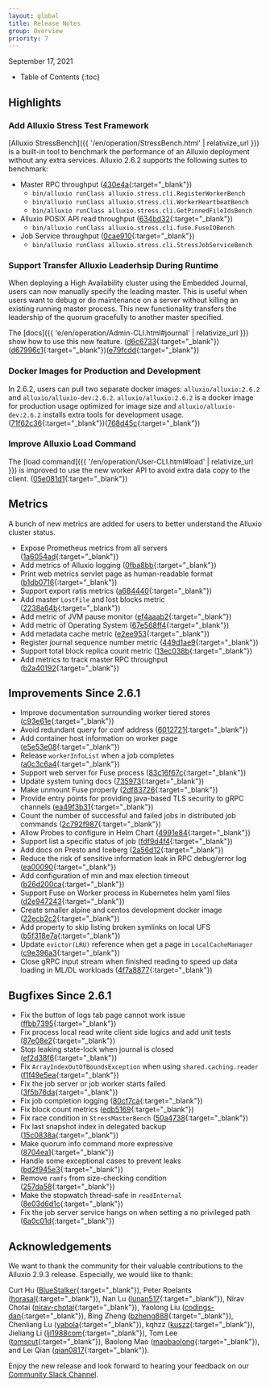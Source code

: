 ```yaml
---
layout: global
title: Release Notes
group: Overview
priority: 7
---
```


September 17, 2021

* Table of Contents
{:toc}

## Highlights

### Add Alluxio Stress Test Framework

[Alluxio StressBench]({{ '/en/operation/StressBench.html' | relativize_url }}) is a built-in tool to benchmark the performance of an Alluxio deployment without any extra services. Alluxio 2.6.2 supports the following suites to benchmark: 
* Master RPC throughput ([430e4a](https://github.com/Alluxio/alluxio/commit/430e4a8df3cf99ed03cf4a050c7064d550b2c0ad){:target="_blank"})
    * `bin/alluxio runClass alluxio.stress.cli.RegisterWorkerBench`
    * `bin/alluxio runClass alluxio.stress.cli.WorkerHeartbeatBench`
    * `bin/alluxio runClass alluxio.stress.cli.GetPinnedFileIdsBench`
* Alluxio POSIX API read throughput ([634bd32](https://github.com/Alluxio/alluxio/commit/634bd32d1f589c91e58578f931b5abbeb8fcd348){:target="_blank"})
    * `bin/alluxio runClass alluxio.stress.cli.fuse.FuseIOBench`
* Job Service throughput ([0cae910](https://github.com/Alluxio/alluxio/commit/f0cae91086e904d75f103a5edde50108dd5905a9){:target="_blank"}) 
    * `bin/alluxio runClass alluxio.stress.cli.StressJobServiceBench`

### Support Transfer Alluxio Leaderhsip During Runtime

When deploying a High Availability cluster using the Embedded Journal, users can now manually specify the leading master. This is useful when users want to debug or do maintenance on a server without killing an existing running master process. This new functionality transfers the leadership of the quorum gracefully to another master specified. 

The [docs]({{ 'e/en/operation/Admin-CLI.html#journal' | relativize_url }}) show how to use this new feature. ([d6c6733](https://github.com/Alluxio/alluxio/commit/d6c673323348b3ff3c1951d1d7c9a0d4071d69ff){:target="_blank"})([d67996c1](https://github.com/Alluxio/alluxio/commit/d67996c142b54a0e8ae6ebbbc01fc96a1c9efc73){:target="_blank"})([e79fcdd](https://github.com/Alluxio/alluxio/commit/e79fcddf8739faeda15365be99f508873278a7cb){:target="_blank"})

### Docker Images for Production and Development

In 2.6.2, users can pull  two separate docker images: `alluxio/alluxio:2.6.2` and `alluxio/alluxio-dev:2.6.2`. `alluxio/alluxio:2.6.2` is a docker image for production usage optimized for image size and `alluxio/alluxio-dev:2.6.2` installs extra tools for development usage. ([71f62c36](https://github.com/Alluxio/alluxio/commit/71f62c369e3dafd0fd910dd8762eec02da4c1d30){:target="_blank"})([768d45c](https://github.com/Alluxio/alluxio/commit/768d45c2984e83639bf85ce76abf2f51f180b7ab){:target="_blank"})

### Improve Alluxio Load Command

The [load command]({{ '/en/operation/User-CLI.html#load' | relativize_url }}) is improved to use the new worker API to avoid extra data copy to the client. ([05e081d1](https://github.com/Alluxio/alluxio/commit/05e081d15c0a98ac9939b9301f6f771652d6ab9){:target="_blank"})

## Metrics
A bunch of new metrics are added for users to better understand the Alluxio cluster status.
* Expose Prometheus metrics from all servers ([1a6054ad](https://github.com/Alluxio/alluxio/commit/1a6054ad8178d1ff8765949c0879f571d7e63d5c){:target="_blank"})
* Add metrics of Alluxio logging ([0fba8bb](https://github.com/Alluxio/alluxio/commit/0fba8bb168b10ab5cd8b9d15e8300687e708ad12){:target="_blank"})
* Print web metrics servlet page as human-readable format ([b1db0716](https://github.com/Alluxio/alluxio/commit/b1db0716971c094300d4d4157746630f4db9138e){:target="_blank"})
* Support export ratis metrics ([a684440](https://github.com/Alluxio/alluxio/commit/a684440b9cbfb911b82e43abdaa9759c22218477){:target="_blank"})
* Add master `LostFile` and lost blocks metric ([2238a64b](https://github.com/Alluxio/alluxio/commit/2238a64b5c42e9819c6235b654cf2a2cb455b4d7){:target="_blank"})
* Add metric of JVM pause monitor ([ef4aaab2](https://github.com/Alluxio/alluxio/commit/ef4aaab265c8d309f3a67e9d946bd9fa5cc72e05){:target="_blank"})
* Add metric of Operating System ([67e568ff4](https://github.com/Alluxio/alluxio/commit/67e568ff4cc773b001d564200f4d8e968af5fb2d){:target="_blank"})
* Add metadata cache metric ([e2ee953](https://github.com/Alluxio/alluxio/commit/e2ee95319076ba22eab88c04feb1dd8c39aa0666){:target="_blank"})
* Register journal sequence number metric ([449d1ae9](https://github.com/Alluxio/alluxio/commit/449d1ae93fe3d9e22cb9aad30fba277c8db8ba85){:target="_blank"})
* Support total block replica count metric ([13ec038b](https://github.com/Alluxio/alluxio/commit/13ec038b5a1e1feee05449cb759e7f9a08444ffb){:target="_blank"})
* Add metrics to track master RPC throughput ([b2a40192](https://github.com/Alluxio/alluxio/commit/b2a4019276980c456a76d1692b77aee61820b0d4){:target="_blank"})

## Improvements Since 2.6.1
* Improve documentation surrounding worker tiered stores ([c93e61e](https://github.com/Alluxio/alluxio/commit/c93e61e3c4c432a4f23dd9171725e5e2194e7bea){:target="_blank"})
* Avoid redundant query for conf address ([6012721](https://github.com/Alluxio/alluxio/commit/601272157bf8558c2e9bf0315ba10a3815e585b6){:target="_blank"})
* Add container host information on worker page ([e5e53e08](https://github.com/Alluxio/alluxio/commit/e5e53e08600764843a78a0b4d9ea2bc4f5110471){:target="_blank"})
* Release `workerInfoList` when a job completes ([a0c3c6a4](https://github.com/Alluxio/alluxio/commit/a0c3c6a49a3940b51411219ab3a5f3da025a2556){:target="_blank"})
* Support web server for Fuse process ([83c16f67c](https://github.com/Alluxio/alluxio/commit/83c16f67c04c854ba731a638be989154d9885925){:target="_blank"})
* Update system tuning docs ([735973](https://github.com/Alluxio/alluxio/commit/73597322ee4b19e5b83d51cedc4162ecf9ef236e){:target="_blank"})
* Make unmount Fuse properly ([2df83726](https://github.com/Alluxio/alluxio/commit/2df837261962fccd2c5816d7821c6341ef23f81d){:target="_blank"})
* Provide entry points for providing java-based TLS security to gRPC channels ([ea49f3b31](https://github.com/Alluxio/alluxio/commit/ea49f3b31da42de16c6777573c31a2c4b7e9b73b){:target="_blank"})
* Count the number of successful and failed jobs in distributed job commands ([2c792f987](https://github.com/Alluxio/alluxio/commit/2c792f987193cfa89d4c3798c898e942b7b85185){:target="_blank"})
* Allow Probes to configure in Helm Chart ([4991e84](https://github.com/Alluxio/alluxio/commit/4991e849fe6b14e32aa9ec4a119c5919272ada9f){:target="_blank"})
* Support list a specific status of job ([fdf9d4f4](https://github.com/Alluxio/alluxio/commit/fdf9d4f408dc93f7ddcbf2f85cffed85e7d7951b){:target="_blank"})
* Add docs on Presto and Iceberg ([2a56d12](https://github.com/Alluxio/alluxio/commit/2a56d12759e4e1eada57ea87525cfb0946569b42){:target="_blank"})
* Reduce the risk of sensitive information leak in RPC debug/error log ([ea00090](https://github.com/Alluxio/alluxio/commit/ea000903cf998b491e86d1a89463e5f681d0b339){:target="_blank"})
* Add configuration of min and max election timeout ([b26d200ca](https://github.com/Alluxio/alluxio/commit/b26d200ca1500a67d184842bb30e05af25c6c949){:target="_blank"})
* Support Fuse on Worker process in Kubernetes helm yaml files ([d2e947243](https://github.com/Alluxio/alluxio/commit/d2e9472438057146216374b46ece361c9acd4723){:target="_blank"})
* Create smaller alpine and centos development docker image ([22ecb2c2](https://github.com/Alluxio/alluxio/commit/22ecb2c2aa7764191588720945571934d410c568){:target="_blank"})
* Add property to skip listing broken symlinks on local UFS ([b5f318e7a](https://github.com/Alluxio/alluxio/commit/b5f318e7ac1cfb3effc73c285f500de29c10acdb){:target="_blank"})
* Update `evictor(LRU)` reference when get a page in `LocalCacheManager` ([c9e396a3](https://github.com/Alluxio/alluxio/commit/c9e396a3ca8945aad80a1cc026858972755675e0){:target="_blank"})
* Close gRPC input stream when finished reading to speed up data loading in ML/DL workloads ([4f7a8877](){:target="_blank"})

## Bugfixes Since 2.6.1
* Fix the button of logs tab page cannot work issue ([ffbb7395](https://github.com/Alluxio/alluxio/commit/ffbb7395b8382db56eb69b82ad227506d8290d88){:target="_blank"})
* Fix process local read write client side logics and add unit tests ([87e08e2](https://github.com/Alluxio/alluxio/commit/87e08e27f8e875bd57f2b3a01502beafc50058b5){:target="_blank"})
* Stop leaking state-lock when journal is closed ([ef2d38f6](https://github.com/Alluxio/alluxio/commit/fef2d38f6f27ee9fb02f035c383ef9db74f7fcc8){:target="_blank"})
* Fix `ArrayIndexOutOfBoundsException` when using `shared.caching.reader` ([f1f49e5ea](https://github.com/Alluxio/alluxio/commit/f1f49e5eadd1b764d255645d8a99d20c0c1c9f87){:target="_blank"})
* Fix the job server or job worker starts failed ([3f5b76da](https://github.com/Alluxio/alluxio/commit/3f5b76da926fe3ef76e5f5b7e78a4dd2d8eb091a){:target="_blank"})
* Fix job completion logging ([80cf7ca](https://github.com/Alluxio/alluxio/commit/80cf7ca85c9cc5fb198edd0c21af74d90610e533){:target="_blank"})
* Fix block count metrics ([edb5169](https://github.com/Alluxio/alluxio/commit/edb51690fc3f9f7b0f768e0205fb4036c3bec79c){:target="_blank"})
* Fix race condition in `StressMasterBench` ([50a4738](https://github.com/Alluxio/alluxio/commit/50a473819893349d09cafe62f0bdd8f84819219e){:target="_blank"})
* Fix last snapshot index in delegated backup ([15c0838a](https://github.com/Alluxio/alluxio/commit/15c0838aeb1eb1236223ec0d59854e3e97acc24d){:target="_blank"})
* Make quorum info command more expressive ([8704ea1](https://github.com/Alluxio/alluxio/commit/8704ea1481c62abfdc6e3e66d89feb2709ceda9e){:target="_blank"})
* Handle some exceptional cases to prevent leaks ([bd2f945e3](https://github.com/Alluxio/alluxio/commit/bd2f945e3e9b5da0b3c2cd469fc25f2adc190687){:target="_blank"})
* Remove `ramfs` from size-checking condition ([257da58](https://github.com/Alluxio/alluxio/commit/257da5887ffe441bbd4e742765a5f229b556d5e8){:target="_blank"})
* Make the stopwatch thread-safe in `readInternal` ([8e03d6d1c](https://github.com/Alluxio/alluxio/commit/8e03d6d1c7a7cbfa1e45cfd0afddaf86a9b307ea){:target="_blank"})
* Fix the job server service hangs on when setting a no privileged path ([6a0c01d](https://github.com/Alluxio/alluxio/commit/6a0c01d85971a5c294b343151702761fba71075b){:target="_blank"})

## Acknowledgements

We want to thank the community for their valuable contributions to the Alluxio 2.9.3 release. Especially, we would like to thank:

Curt Hu ([BlueStalker](https://github.com/BlueStalker){:target="_blank"}),
Peter Roelants ([horasal](https://github.com/horasal){:target="_blank"}),
Nan Lu ([lunan517](https://github.com/lunan517){:target="_blank"}),
Nirav Chotai ([nirav-chotai](https://github.com/nirav-chotai){:target="_blank"}),
Yaolong Liu ([codings-dan](https://github.com/codings-dan){:target="_blank"}),
Bing Zheng ([bzheng888](https://github.com/bzheng888){:target="_blank"}),
Chenliang Lu ([yabola](https://github.com/yabola){:target="_blank"}), 
kqhzz ([kuszz](https://github.com/kuszz){:target="_blank"}),
Jieliang Li ([ljl1988com](https://github.com/ljl1988com){:target="_blank"}), 
Tom Lee ([tomscut](https://github.com/tomscut){:target="_blank"}),
Baolong Mao ([maobaolong](https://github.com/maobaolong){:target="_blank"}),
and Lei Qian ([qian0817](https://github.com/qian0817){:target="_blank"}).

Enjoy the new release and look forward to hearing your feedback on our [Community Slack Channel](https://alluxio.io/slack).
